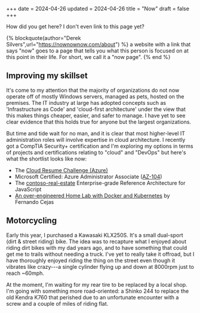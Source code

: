 +++
date = 2024-04-26
updated = 2024-04-26
title = "Now"
draft = false
+++

How did you get here? I don't even link to this page yet?

{% blockquote(author="Derek Silvers",url="https://nownownow.com/about") %}
a website with a link that says "now" goes to a page that tells you what this person is focused on at this point in their life. For short, we call it a "now page".
{% end %}

## Improving my skillset
It's come to my attention that the majority of organizations do not now operate off of mostly
Windows servers, managed as pets, hosted on the premises. The IT industry at large has adopted
concepts such as 'Infrastructure as Code' and 'cloud-first architecture' under the view that this
makes things cheaper, easier, and safer to manage. I have yet to see clear evidence that this
holds true for anyone but the largest organizations.

But time and tide wait for no man, and it is clear that most higher-level IT administration roles
will involve expertise in cloud architecture. I recently got a CompTIA Security+ certification and
I'm exploring my options in terms of projects and certifications relating to "cloud" and "DevOps"
but here's what the shortlist looks like now:

 * The [Cloud Resume Challenge (Azure)](https://cloudresumechallenge.dev/docs/the-challenge/azure/)
 * Microsoft Certified: Azure Administrator Associate ([AZ-104](https://learn.microsoft.com/en-us/credentials/certifications/azure-administrator/?practice-assessment-type=certification))
 * The [contoso-real-estate](https://github.com/Azure-Samples/contoso-real-estate) Enterprise-grade Reference Architecture for JavaScript
 * [An over-engineered Home Lab with Docker and Kubernetes](https://fernandocejas.com/blog/engineering/2023-01-06-over-engineered-home-lab-docker-kubernetes/) by Fernando Cejas

## Motorcycling

Early this year, I purchased a Kawasaki KLX250S. It's a small dual-sport (dirt & street riding) bike. The
idea was to recapture what I enjoyed about riding dirt bikes with my dad years ago, and to have
something that could get me to trails without needing a truck. I've yet to really take it offroad,
but I have thoroughly enjoyed riding the thing on the street even though it vibrates like crazy---a
single cylinder flying up and down at 8000rpm just to reach ~60mph.

At the moment, I'm waiting for my rear tire to be replaced by a local shop. I'm going with
something more road-oriented: a Shinko 244 to replace the old Kendra K760 that perished due to an
unfortunate encounter with a screw and a couple of miles of riding flat.